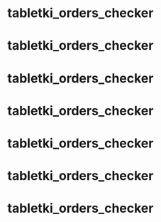 # tabletki_orders_checker
# tabletki_orders_checker
# tabletki_orders_checker
# tabletki_orders_checker
# tabletki_orders_checker
# tabletki_orders_checker
# tabletki_orders_checker
